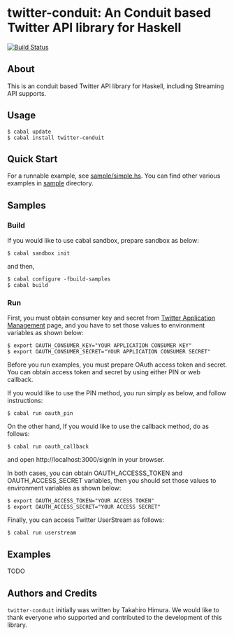 # twitter-conduit: An Conduit based Twitter API library for Haskell #

[![Build Status](https://travis-ci.org/himura/twitter-conduit.png?branch=master)](https://travis-ci.org/himura/twitter-conduit)

## About ##

This is an conduit based Twitter API library for Haskell, including Streaming API supports.

## Usage ##

    $ cabal update
    $ cabal install twitter-conduit

## Quick Start ##

For a runnable example, see [sample/simple.hs](https://github.com/himura/twitter-conduit/blob/master/sample/simple.hs).
You can find other various examples in [sample](https://github.com/himura/twitter-conduit/tree/master/sample/) directory.

## Samples ##

### Build ###

If you would like to use cabal sandbox, prepare sandbox as below:

~~~~
$ cabal sandbox init
~~~~

and then,

~~~~
$ cabal configure -fbuild-samples
$ cabal build
~~~~

### Run ###

First, you must obtain consumer key and secret from [Twitter Application Management](https://apps.twitter.com/) page,
and you have to set those values to environment variables as shown below:

~~~~
$ export OAUTH_CONSUMER_KEY="YOUR APPLICATION CONSUMER KEY"
$ export OAUTH_CONSUMER_SECRET="YOUR APPLICATION CONSUMER SECRET"
~~~~

Before you run examples, you must prepare OAuth access token and secret.
You can obtain access token and secret by using either PIN or web callback.

If you would like to use the PIN method, you run simply as below, and follow instructions:

~~~~
$ cabal run oauth_pin
~~~~

On the other hand, If you would like to use the callback method, do as follows:

~~~~
$ cabal run oauth_callback
~~~~

and open http://localhost:3000/signIn in your browser.

In both cases, you can obtain OAUTH_ACCESSS_TOKEN and OAUTH_ACCESS_SECRET variables,
then you should set those values to environment variables as shown below:

~~~~
$ export OAUTH_ACCESS_TOKEN="YOUR ACCESS TOKEN"
$ export OAUTH_ACCESS_SECRET="YOUR ACCESS SECRET"
~~~~

Finally, you can access Twitter UserStream as follows:

~~~~
$ cabal run userstream
~~~~

## Examples ##

TODO

## Authors and Credits ##

`twitter-conduit` initially was written by Takahiro Himura.
We would like to thank everyone who supported and contributed to the development of this library.
